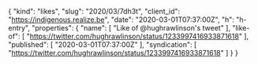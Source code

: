 {
  "kind": "likes",
  "slug": "2020/03/7dh3t",
  "client_id": "https://indigenous.realize.be",
  "date": "2020-03-01T07:37:00Z",
  "h": "h-entry",
  "properties": {
    "name": [
      "Like of @hughrawlinson's tweet"
    ],
    "like-of": [
      "https://twitter.com/hughrawlinson/status/1233997416933871618"
    ],
    "published": [
      "2020-03-01T07:37:00Z"
    ],
    "syndication": [
      "https://twitter.com/hughrawlinson/status/1233997416933871618"
    ]
  }
}
